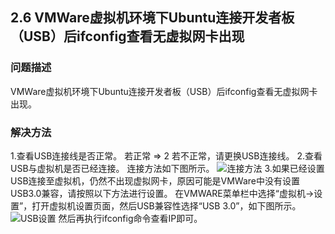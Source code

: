 ## 2.6 VMWare虚拟机环境下Ubuntu连接开发者板（USB）后ifconfig查看无虚拟网卡出现
### 问题描述
VMWare虚拟机环境下Ubuntu连接开发者板（USB）后ifconfig查看无虚拟网卡出现。
### 解决方法
1.查看USB连接线是否正常。
若正常 => 2
若不正常，请更换USB连接线。
2.查看USB与虚拟机是否已经连接。
连接方法如下图所示。
![连接方法](https://gitee.com/Atlas200DK/FAQ/raw/master/part2/img/2-6-1.png)
3.如果已经设置USB连接至虚拟机，仍然不出现虚拟网卡，原因可能是VMWare中没有设置USB3.0兼容，请按照以下方法进行设置。
在VMWARE菜单栏中选择“虚拟机->设置”，打开虚拟机设置页面，然后USB兼容性选择“USB 3.0”，如下图所示。
![USB设置](https://gitee.com/Atlas200DK/FAQ/raw/master/part2/img/2-6-2.png)
然后再执行ifconfig命令查看IP即可。
